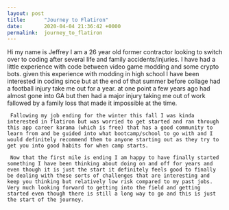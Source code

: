 ```yaml
---
layout: post
title:      "Journey to Flatiron"
date:       2020-04-04 21:36:42 +0000
permalink:  journey_to_flatiron
---
```



  Hi my name is Jeffrey I am a 26 year old former contractor looking to switch over to coding after several life and family accidents/injuries.  I have had a little experience with code between video game modding and some crypto bots. given this experience with modding in high school I have been interested in coding since but at the end of that summer before collage had a football injury take me out for a year. at one point a few years ago had almost gone into GA but then had a major injury taking me out of work fallowed by a family loss that made it impossible at the time. 
   
	 Fallowing my job ending for the winter this fall I was kinda interested in flatiron but was worried to get started and ran through this app career karama (which is free) that has a good community to learn from and be guided into what bootcamp/school to go with and I would definitely recommend them to anyone starting out as they try to get you into good habits for when camp starts. 
   
	 Now that the first mile is ending I am happy to have finally started something I have been thinking about doing on and off for years and even though it is just the start it definitely feels good to finally be dealing with these sorts of challenges that are interesting and keep you thinking but relatively low risk compared to my past jobs. Very much looking forward to getting into the field and getting started even though there is still a long way to go and this is just the start of the journey.





